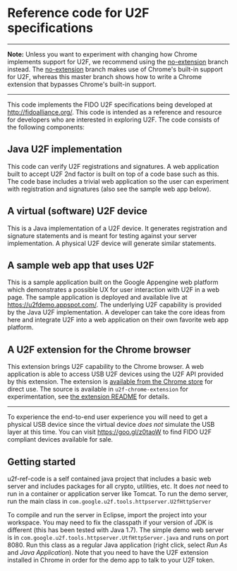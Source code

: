 # Reference code for U2F specifications

---------------------------

**Note:** Unless you want to experiment with changing how Chrome implements support for 
U2F, we recommend using the [no-extension](https://github.com/google/u2f-ref-code/tree/no-extension) branch instead. 
The [no-extension](https://github.com/google/u2f-ref-code/tree/no-extension) branch makes use of Chrome's built-in 
support for U2F, whereas this master branch shows how to write a Chrome extension that bypasses Chrome's built-in support.

---------------------------

This code implements the FIDO U2F specifications being developed at
http://fidoalliance.org/.  This code is intended as a reference and resource
for developers who are interested in exploring U2F.  The code consists of the
following components:

## Java U2F implementation

This code can verify U2F registrations and signatures. A web application built
to accept U2F 2nd factor is built on top of a code base such as this. The code
base includes a trivial web application so the user can experiment with
registration and signatures (also see the sample web app below).

## A virtual (software) U2F device

This is a Java implementation of a U2F device. It generates registration and
signature statements and is meant for testing against your server
implementation. A physical U2F device will generate similar statements.

## A sample web app that uses U2F

This is a sample application built on the Google Appengine web platform which
demonstrates a possible UX for  user interaction with U2F in a web page.  The
sample application is deployed and available live at
https://u2fdemo.appspot.com/. The underlying U2F capability is provided by the
Java U2F implementation.  A developer can take the core ideas from here and
integrate U2F into a web application on their own favorite web app platform.

## A U2F extension for the Chrome browser

This extension brings U2F capability to the Chrome browser. A web application
is able to access USB U2F devices using the U2F API provided by this extension.
The extension is [available from the Chrome store][webstore] for direct use.
The source is available in ``u2f-chrome-extension`` for experimentation, see
[the extension README](u2f-chrome-extension/README.md) for details.

[webstore]: https://chrome.google.com/webstore/detail/fido-u2f-universal-2nd-fa/pfboblefjcgdjicmnffhdgionmgcdmne
* * *

To experience the end-to-end user experience you will need to get a physical
USB device since the virtual device *does not* simulate the USB layer at this
time. You can visit https://goo.gl/z0taoW to find FIDO U2F compliant devices
available for sale.

## Getting started

u2f-ref-code is a self contained java project that includes a basic web server
and includes packages for all crypto, utilities, etc.  It does *not* need to run
in a container or application server like Tomcat.  To run the demo server, run
the main class in ``com.google.u2f.tools.httpserver.U2fHttpServer``

To compile and run the server in Eclipse, import the project into your
workspace. You may need to fix the classpath if your version of JDK is
different (this has been tested with Java 1.7).  The simple demo web server is
in ``com.google.u2f.tools.httpserver.UtfHttpServer.java`` and runs on port
8080. Run this class as a regular Java application (right click, select *Run
As* and *Java Application*). Note that you need to have the U2F extension
installed in Chrome in order for the demo app to talk to your U2F token.
